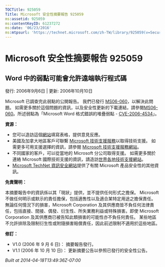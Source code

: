 ```yaml
---
TOCTitle: 925059
Title: Microsoft 安全性摘要報告 925059
ms:assetid: 925059
ms:contentKeyID: 61237272
ms:date: '06/23/2016'
ms:mtpsurl: 'https://technet.microsoft.com/zh-TW/library/925059(v=Security.10)'
---
```



Microsoft 安全性摘要報告 925059
===============================

Word 中的弱點可能會允許遠端執行程式碼
-------------------------------------

發行: 2006年9月6日 | 更新: 2006年10月10日

Microsoft 已調查完此弱點的公開報告。 我們已發行 [MS06-060](https://technet.microsoft.com/security/bulletin/ms06-060)，以解決此問題。 如需更多關於這個問題的資訊，以及安全性更新的下載連結，請參閱[MS06-060](https://technet.microsoft.com/security/bulletin/ms06-060)。所述弱點為「Microsoft Word 格式錯誤的堆疊弱點 - [CVE-2006-4534](https://www.cve.mitre.org/cgi-bin/cvename.cgi?name=cve-2006-4534)」。

**資源：** 

-   您可以造訪這個[網站](https://support.microsoft.com/common/survey.aspx?scid=sw;en;1257&amp;showpage=1&amp;ws=technet&amp;sd=tech)填寫表格，提供意見反應。
-   美國及加拿大地區客戶可聯繫 [Microsoft 技術支援服務](https://go.microsoft.com/fwlink/?linkid=21131)以取得技術支援。 如需更多可用支援選擇的資訊，請參閱 [Microsoft 技術支援服務網站](https://support.microsoft.com/)。
-   不同國家的客戶，可以從當地的 Microsoft 分公司取得支援。 如需更多關於連絡 Microsoft 國際技術支援的資訊，請造訪[世界各地技術支援網站](https://go.microsoft.com/fwlink/?linkid=21155)。
-   [Microsoft TechNet 資訊安全網站](https://www.microsoft.com/taiwan/technet/security/default.mspx)提供了有關 Microsoft 產品安全性的其他資訊。

**免責聲明：** 

本摘要報告中的資訊係以其「現狀」提供，並不提供任何形式之擔保。 Microsoft 不做任何明示或默示的責任擔保，包括適售性以及適合某特定用途之擔保責任。 無論任何情況下的損害，Microsoft Corporation 及其供應商皆不負任何法律責任，包括直接、間接、偶發、衍生性、所失業務利益或特殊損害。即使 Microsoft Corporation 及其供應商已被告知此類損害的可能性亦不負任何責任。 某些地區不允許排除及限制衍生性或附隨損害賠償責任，因此前述限制不適用於這些地區。

**修訂：** 

-   V1.0 (2006 年 9 月 6 日)： 摘要報告發行。
-   V1.1 (2006 年 10 月 10 日)： 更新摘要公告以參照已發行的安全性公告。

*Built at 2014-04-18T13:49:36Z-07:00*
